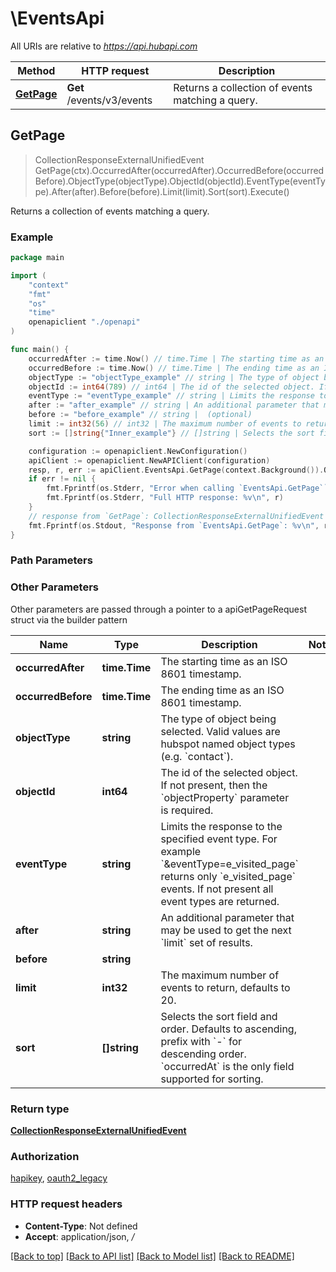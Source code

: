 # \EventsApi

All URIs are relative to *https://api.hubapi.com*

Method | HTTP request | Description
------------- | ------------- | -------------
[**GetPage**](EventsApi.md#GetPage) | **Get** /events/v3/events | Returns a collection of events matching a query.



## GetPage

> CollectionResponseExternalUnifiedEvent GetPage(ctx).OccurredAfter(occurredAfter).OccurredBefore(occurredBefore).ObjectType(objectType).ObjectId(objectId).EventType(eventType).After(after).Before(before).Limit(limit).Sort(sort).Execute()

Returns a collection of events matching a query.

### Example

```go
package main

import (
    "context"
    "fmt"
    "os"
    "time"
    openapiclient "./openapi"
)

func main() {
    occurredAfter := time.Now() // time.Time | The starting time as an ISO 8601 timestamp. (optional)
    occurredBefore := time.Now() // time.Time | The ending time as an ISO 8601 timestamp. (optional)
    objectType := "objectType_example" // string | The type of object being selected. Valid values are hubspot named object types (e.g. `contact`). (optional)
    objectId := int64(789) // int64 | The id of the selected object. If not present, then the `objectProperty` parameter is required. (optional)
    eventType := "eventType_example" // string | Limits the response to the specified event type.  For example `&eventType=e_visited_page` returns only `e_visited_page` events.  If not present all event types are returned. (optional)
    after := "after_example" // string | An additional parameter that may be used to get the next `limit` set of results. (optional)
    before := "before_example" // string |  (optional)
    limit := int32(56) // int32 | The maximum number of events to return, defaults to 20. (optional)
    sort := []string{"Inner_example"} // []string | Selects the sort field and order. Defaults to ascending, prefix with `-` for descending order. `occurredAt` is the only field supported for sorting. (optional)

    configuration := openapiclient.NewConfiguration()
    apiClient := openapiclient.NewAPIClient(configuration)
    resp, r, err := apiClient.EventsApi.GetPage(context.Background()).OccurredAfter(occurredAfter).OccurredBefore(occurredBefore).ObjectType(objectType).ObjectId(objectId).EventType(eventType).After(after).Before(before).Limit(limit).Sort(sort).Execute()
    if err != nil {
        fmt.Fprintf(os.Stderr, "Error when calling `EventsApi.GetPage``: %v\n", err)
        fmt.Fprintf(os.Stderr, "Full HTTP response: %v\n", r)
    }
    // response from `GetPage`: CollectionResponseExternalUnifiedEvent
    fmt.Fprintf(os.Stdout, "Response from `EventsApi.GetPage`: %v\n", resp)
}
```

### Path Parameters



### Other Parameters

Other parameters are passed through a pointer to a apiGetPageRequest struct via the builder pattern


Name | Type | Description  | Notes
------------- | ------------- | ------------- | -------------
 **occurredAfter** | **time.Time** | The starting time as an ISO 8601 timestamp. | 
 **occurredBefore** | **time.Time** | The ending time as an ISO 8601 timestamp. | 
 **objectType** | **string** | The type of object being selected. Valid values are hubspot named object types (e.g. &#x60;contact&#x60;). | 
 **objectId** | **int64** | The id of the selected object. If not present, then the &#x60;objectProperty&#x60; parameter is required. | 
 **eventType** | **string** | Limits the response to the specified event type.  For example &#x60;&amp;eventType&#x3D;e_visited_page&#x60; returns only &#x60;e_visited_page&#x60; events.  If not present all event types are returned. | 
 **after** | **string** | An additional parameter that may be used to get the next &#x60;limit&#x60; set of results. | 
 **before** | **string** |  | 
 **limit** | **int32** | The maximum number of events to return, defaults to 20. | 
 **sort** | **[]string** | Selects the sort field and order. Defaults to ascending, prefix with &#x60;-&#x60; for descending order. &#x60;occurredAt&#x60; is the only field supported for sorting. | 

### Return type

[**CollectionResponseExternalUnifiedEvent**](CollectionResponseExternalUnifiedEvent.md)

### Authorization

[hapikey](../README.md#hapikey), [oauth2_legacy](../README.md#oauth2_legacy)

### HTTP request headers

- **Content-Type**: Not defined
- **Accept**: application/json, */*

[[Back to top]](#) [[Back to API list]](../README.md#documentation-for-api-endpoints)
[[Back to Model list]](../README.md#documentation-for-models)
[[Back to README]](../README.md)

